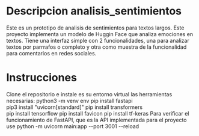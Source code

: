 # Descripcion analisis_sentimientos
Este es un prototipo de analisis de sentimientos para textos largos. Este proyecto implementa un modelo de Huggin Face que analiza emociones en textos. Tiene una interfaz simple con 2 funcionalidades, una para analizar textos por parrrafos o completo y otra como muestra de la funcionalidad para comentarios en redes sociales.
# Instrucciones
Clone el repositorio e instale es su entorno virtual las herramientas necesarias:
python3 -m venv env 
pip install fastapi  
pip3 install "uvicorn[standard]" 
pip install transformers    
pip install tensorflow
pip install favicon
pip install tf-keras
Para verificar el funcionamiento de FastAPI, que es la API implementada para el proyecto use python -m uvicorn main:app --port 3001 --reload

